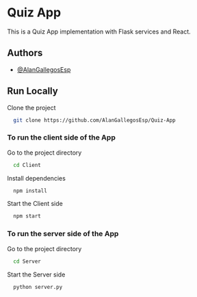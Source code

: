 
# Quiz App
This is a Quiz App implementation with Flask services and React.





## Authors

- [@AlanGallegosEsp](https://github.com/AlanGallegosEsp)


## Run Locally

Clone the project

```bash
  git clone https://github.com/AlanGallegosEsp/Quiz-App
```

### To run the client side of the App

Go to the project directory

```bash
  cd Client
```

Install dependencies

```bash
  npm install
```

Start the Client side

```bash
  npm start
```

### To run the server side of the App


Go to the project directory
```bash
  cd Server
```
Start the Server side
```bash
  python server.py
```